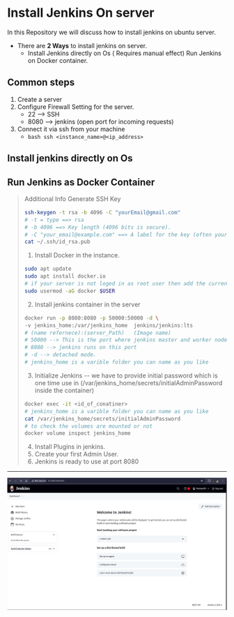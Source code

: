 # Install Jenkins On server

In this Repository we will discuss how to install jenkins on ubuntu server.

- There are **2 Ways** to install jenkins on server.
  - Install Jenkins directly on Os ( Requires manual effect)
   Run Jenkins on Docker container.

## Common steps

1. Create a server
2. Configure Firewall Setting for the server.
    - 22 --> SSH
    - 8080 --> jenkins (open port for incoming requests)
3. Connect it via ssh from your machine
   - ```bash ssh <instance_name>@<ip_address> ```   


## Install jenkins directly on Os


## Run Jenkins as Docker Container

> Additional Info
>  Generate SSH Key
> ```bash
> ssh-keygen -t rsa -b 4096 -C "yourEmail@gmail.com"
> # -t = type ==> rsa
> # -b 4096 ==> Key length (4096 bits is secure).
> # -C "your_email@example.com" ==> A label for the key (often your email).
> cat ~/.ssh/id_rsa.pub
>```
>1. Install Docker in the instance.
>```bash
>sudo apt update
>sudo apt install docker.io
># if your server is not loged in as root user then add the current user to docker group
>sudo usermod -aG docker $USER
>```
>2. Install jenkins container in the server
>```bash
>docker run -p 8080:8080 -p 50000:50000 -d \
>-v jenkins_home:/var/jenkins_home  jenkins/jenkins:lts
># (name refernece):(server_Path)   (Image name)
># 50000 --> This is the port where jenkins master and worker nodes communicate, ( jenkins can be actually build and started as a cluster )
># 8080 --> jenkins runs on this port
># -d --> detached mode.
># jenkins_home is a varible folder you can name as you like
>```
>3. Initialize Jenkins
>  -- we have to provide initial password which is one time use in (/var/jenkins_home/secrets/initialAdminPassword inside the container)
>```bash
>docker exec -it <id_of_conatiner>
># jenkins_home is a varible folder you can name as you like
>cat /var/jenkins_home/secrets/initialAdminPassword
># to check the volumes are mounted or not
>docker volume inspect jenkins_home
>```
>4. Install Plugins in jenkins.
>5. Create your first Admin User.
>6. Jenkins is ready to use at port 8080

<hr>
   
![Jenkins Server](jenkins_server.png)






